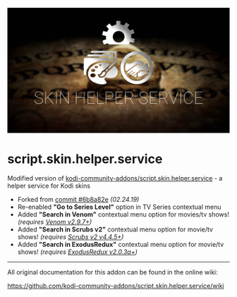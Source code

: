 ![icon](fanart.jpg) 

# script.skin.helper.service
Modified version of [kodi-community-addons/script.skin.helper.service](https://github.com/kodi-community-addons/script.skin.helper.service) - a helper service for Kodi skins  

* Forked from [commit #6b8a82e](https://github.com/kodi-community-addons/script.skin.helper.service/commit/6b8a82e3ba97bbcba8c44eece0a4ca93bf4c571b) *(02.24.19)*
* Re-enabled **"Go to Series Level"** option in TV Series contextual menu
* Added **"Search in Venom"** contextual menu option for movies/tv shows! *(requires [Venom v2.9.7+](https://123venom.github.io/))*
* Added **"Search in Scrubs v2"** contextual menu option for movie/tv shows! *(requires [Scrubs v2 v4.4.5+](https://jewbmx.github.io/))*
* Added **"Search in ExodusRedux"** contextual menu option for movie/tv shows! *(requires [ExodusRedux v2.0.3a+](https://i-a-c.github.io/))*
________________________________________________________________________________________________________


All original documentation for this addon can be found in the online wiki:

https://github.com/kodi-community-addons/script.skin.helper.service/wiki